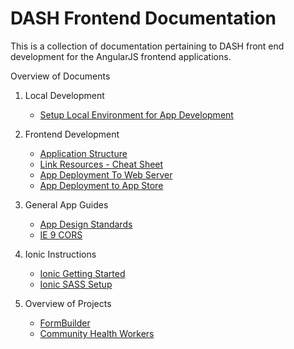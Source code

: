 DASH Frontend Documentation
===

This is a collection of documentation pertaining to DASH front end development for the AngularJS frontend applications.

Overview of Documents

1. Local Development   
    - [Setup Local Environment for App Development](Frontend-Setup-Local-Development-Environment.md)

2. Frontend Development  
    - [Application Structure](Frontend-File-Structure.md)
    - [Link Resources - Cheat Sheet](Link-Resources.md)
    - [App Deployment To Web Server](App-Deployment-to-web-server.md) 
    - [App Deployment to App Store](How-to-Build-Mobile-Applications-for-Production.md)

3. General App Guides
    - [App Design Standards](App%20Design%20Standards.md)
    - [IE 9 CORS](How-To-Implement-IE9CORS.md)

4. Ionic Instructions
    - [Ionic Getting Started](Ionic-Get-Started.md)
    - [Ionic SASS Setup](Ionic-SASS-setup.md)
    
5. Overview of Projects
    - [FormBuilder](FormBuilder/README.md)
    - [Community Health Workers](CommunityHealthWorkers/README.md)